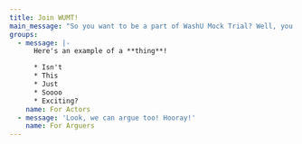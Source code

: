 ```yaml
---
title: Join WUMT!
main_message: "So you want to be a part of WashU Mock Trial? Well, you’ve come to the right place. If you’re interested in trying out for WUMT this fall, learn more about mock trial here and visit our [Facebook page](https://www.facebook.com/WUMockTrial/) to see us in action in and out of the courtroom (you can like it while you’re there!) Still not convinced? Check out [Buzzfeed’s 10 Reasons to Join Wash U Mock Trial](https://www.buzzfeed.com/artsmart/top-10-reasons-to-join-wash-u-mock-trial-edpk?utm_term=.oaVo0pVN9#.hr61Oy2Rp). If you have any questions, feel free to email our recruitment chairs, [Dana Abelson and Juan Williams](mailto:recruitment@washumocktrial.org). To try out for WUMT, you must attend an info session on either **September 5th or 6th**\_at 6:30 pm in the South 40 Private Dining Room. You can access the application and tryout packet here after our info session. Tryouts will be on **Saturday, September 9th** on the first floor of Siegle Hall, Room 109. The team will be announced by midnight on **September 10th**. We can’t wait to have you!"
groups:
  - message: |-
      Here's an example of a **thing**!

      * Isn't
      * This
      * Just
      * Soooo
      * Exciting?
    name: For Actors
  - message: 'Look, we can argue too! Hooray!'
    name: For Arguers
---
```





